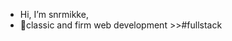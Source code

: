 -  Hi, I’m snrmikke,
- 🌱classic and firm web development >>#fullstack 



<!---
snrmikke/snrmikke is a ✨ special ✨ repository because its `README.md` (this file) appears on your GitHub profile.
You can click the Preview link to take a look at your changes.
--->
